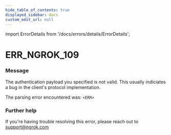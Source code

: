 ```yaml
---
hide_table_of_contents: true
displayed_sidebar: docs
custom_edit_url: null
---
```


import ErrorDetails from '/docs/errors/details/ErrorDetails';

# ERR_NGROK_109

### Message
The authentication payload you specified is not valid.
This usually indiciates a bug in the client's protocol implementation.

The parsing error encountered was:
`<ERR>`

### Further help
If you're having trouble resolving this error, please reach out to [support@ngrok.com](mailto:support@ngrok.com?subject=Help%20with%20ERR_NGROK_109)

<ErrorDetails error='err_ngrok_109' />
